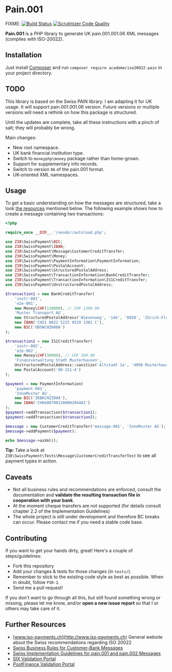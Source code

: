 # Pain.001

FIXME:
[![Build Status](https://travis-ci.org/z38/swiss-payment.png?branch=master)](https://travis-ci.org/z38/swiss-payment)
[![Scrutinizer Code Quality](https://scrutinizer-ci.com/g/z38/swiss-payment/badges/quality-score.png?b=master)](https://scrutinizer-ci.com/g/z38/swiss-payment/?branch=master)

**Pain.001** is a PHP library to generate UK pain.001.001.06 XML messages (complies with ISO-20022).

## Installation

Just install [Composer](http://getcomposer.org) and run `composer require academe/iso20022-pain` in your project directory.

## TODO

This library is based on the Swiss PAIN library.
I am adapting it for UK usage.
It will support pain.001.001.06 version.
Future versions or multiple versions will need a rethink on how this package is structured.

Until the updates are complete, take all these instructions with a pinch of salt;
they will probably be wrong.

Main changes:

* New root namespace.
* UK bank financial institution type.
* Switch to `moneyphp\money` package rather than home-grown.
* Support for supplementary info records.
* Switch to version `06` of the pain.001 format.
* UK-oriented XML namespaces.

## Usage

To get a basic understanding on how the messages are structured, take a look [the resources](#further-resources) mentioned below. The following example shows how to create a message containing two transactions:

```php
<?php

require_once __DIR__.'/vendor/autoload.php';

use Z38\SwissPayment\BIC;
use Z38\SwissPayment\IBAN;
use Z38\SwissPayment\Message\CustomerCreditTransfer;
use Z38\SwissPayment\Money;
use Z38\SwissPayment\PaymentInformation\PaymentInformation;
use Z38\SwissPayment\PostalAccount;
use Z38\SwissPayment\StructuredPostalAddress;
use Z38\SwissPayment\TransactionInformation\BankCreditTransfer;
use Z38\SwissPayment\TransactionInformation\IS1CreditTransfer;
use Z38\SwissPayment\UnstructuredPostalAddress;

$transaction1 = new BankCreditTransfer(
    'instr-001',
    'e2e-001',
    new Money\CHF(130000), // CHF 1300.00
    'Muster Transport AG',
    new StructuredPostalAddress('Wiesenweg', '14b', '8058', 'Zürich-Flughafen'),
    new IBAN('CH51 0022 5225 9529 1301 C'),
    new BIC('UBSWCHZH80A')
);

$transaction2 = new IS1CreditTransfer(
    'instr-002',
    'e2e-002',
    new Money\CHF(30000), // CHF 300.00
    'Finanzverwaltung Stadt Musterhausen',
    UnstructuredPostalAddress::sanitize('Altstadt 1a', '4998 Musterhausen'),
    new PostalAccount('80-151-4')
);

$payment = new PaymentInformation(
    'payment-001',
    'InnoMuster AG',
    new BIC('ZKBKCHZZ80A'),
    new IBAN('CH6600700110000204481')
);
$payment->addTransaction($transaction1);
$payment->addTransaction($transaction2);

$message = new CustomerCreditTransfer('message-001', 'InnoMuster AG');
$message->addPayment($payment);

echo $message->asXml();
```

**Tip:** Take a look at `Z38\SwissPayment\Tests\Message\CustomerCreditTransferTest` to see all payment types in action.

## Caveats

- Not all business rules and recommendations are enforced, consult the documentation and **validate the resulting transaction file in cooperation with your bank**.
- At the moment cheque transfers are not supported (for details consult chapter 2.2 of the Implementation Guidelines)
- The whole project is still under development and therefore BC breaks can occur. Please contact me if you need a stable code base.

## Contributing

If you want to get your hands dirty, great! Here's a couple of steps/guidelines:

- Fork this repository
- Add your changes & tests for those changes (in `tests/`).
- Remember to stick to the existing code style as best as possible. When in doubt, follow `PSR-2`.
- Send me a pull request!

If you don't want to go through all this, but still found something wrong or missing, please
let me know, and/or **open a new issue report** so that I or others may take care of it.

## Further Resources

- [www.iso-payments.ch](http://www.iso-payments.ch) General website about the Swiss recommendations regarding ISO 20022
- [Swiss Business Rules for Customer-Bank Messages](http://www.six-interbank-clearing.com/dam/downloads/en/standardization/iso/swiss-recommendations/business-rules.pdf)
- [Swiss Implementation Guidelines for pain.001 and pain.002 Messages](http://www.six-interbank-clearing.com/dam/downloads/en/standardization/iso/swiss-recommendations/implementation-guidelines-ct.pdf)
- [SIX Validation Portal](https://validation.iso-payments.ch/)
- [PostFinance Validation Portal](https://isotest.postfinance.ch/corporates/)
